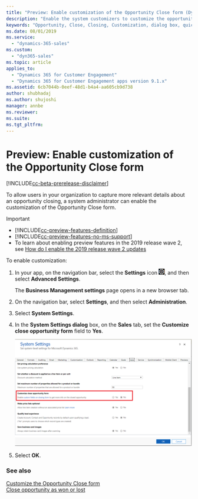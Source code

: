 ```yaml
---
title: "Preview: Enable customization of the Opportunity Close form (Dynamics 365 for Sales) | MicrosoftDocs"
description: "Enable the system customizers to customize the opportunity close experience in Dynaimcs 365 for Sales to enable sales reps to capture important details about why an opportunity was closed."
keywords: "Opportunity, Close, Closing, Customization, dialog box, quick create, custom fields, enable"
ms.date: 08/01/2019
ms.service:
  - "dynamics-365-sales"
ms.custom:
  - "dyn365-sales"
ms.topic: article
applies_to:
  - "Dynamics 365 for Customer Engagement"
  - "Dynamics 365 for Customer Engagement apps version 9.1.x"
ms.assetid: 6cb7044b-0eef-48d1-b4a4-aa605cb9d738
author: shubhadaj
ms.author: shujoshi
manager: annbe
ms.reviewer: 
ms.suite: 
ms.tgt_pltfrm: 
---
```


# Preview: Enable customization of the Opportunity Close form

[!INCLUDE[cc-beta-prerelease-disclaimer](../includes/cc-beta-prerelease-disclaimer.md)]

To allow users in your organization to capture more relevant details about an opportunity closing, a system administrator can enable the customization of the Opportunity Close form.

> [!IMPORTANT]
> - [!INCLUDE[cc-preview-features-definition](../includes/cc-preview-features-definition.md)]
> - [!INCLUDE[cc-preview-features-no-ms-support](../includes/cc-preview-features-no-ms-support.md)]
> - To learn about enabling preview features in the 2019 release wave 2, see [How do I enable the 2019 release wave 2 updates](/power-platform/admin/preview-october-2019-updates#when-will-the-2019-release-wave-2-features-be-enabled)

To enable customization:

1.  In your app, on the navigation bar, select the **Settings** icon ![Settings icon on the navigation bar](media/settings-icon.png "Settings icon on the navigation bar"), and then select **Advanced Settings**.

    The **Business Management settings** page opens in a new browser tab.

1.  On the navigation bar, select **Settings**, and then select **Administration**.

2.  Select **System Settings**.

3.  In the **System Settings dialog** box, on the **Sales** tab, set the **Customize close opportunity form** field to **Yes**.

    ![Customize opportunity close option in System Settings](media/system-setting-customize-close-opportunity-form.png "Customize opportunity close option in System Settings")

4.  Select **OK**.


### See also

[Customize the Opportunity Close form](customize-opportunity-close-experience.md)  
[Close opportunity as won or lost](close-opportunity-won-lost-sales.md)
